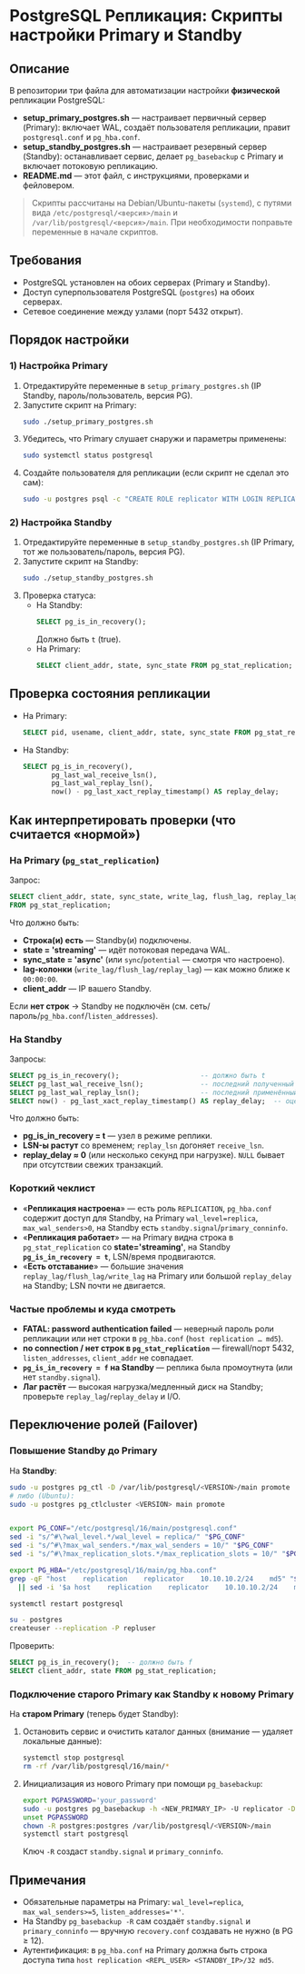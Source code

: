 # PostgreSQL Репликация: Скрипты настройки Primary и Standby

## Описание

В репозитории три файла для автоматизации настройки **физической** репликации PostgreSQL:
- **setup_primary_postgres.sh** — настраивает первичный сервер (Primary): включает WAL, создаёт пользователя репликации, правит `postgresql.conf` и `pg_hba.conf`.
- **setup_standby_postgres.sh** — настраивает резервный сервер (Standby): останавливает сервис, делает `pg_basebackup` с Primary и включает потоковую репликацию.
- **README.md** — этот файл, с инструкциями, проверками и фейловером.

> Скрипты рассчитаны на Debian/Ubuntu-пакеты (`systemd`), с путями вида `/etc/postgresql/<версия>/main` и `/var/lib/postgresql/<версия>/main`. При необходимости поправьте переменные в начале скриптов.

## Требования

- PostgreSQL установлен на обоих серверах (Primary и Standby).
- Доступ суперпользователя PostgreSQL (`postgres`) на обоих серверах.
- Сетевое соединение между узлами (порт 5432 открыт).

## Порядок настройки

### 1) Настройка Primary

1. Отредактируйте переменные в `setup_primary_postgres.sh` (IP Standby, пароль/пользователь, версия PG).
2. Запустите скрипт на Primary:
   ```bash
   sudo ./setup_primary_postgres.sh
   ```
3. Убедитесь, что Primary слушает снаружи и параметры применены:
   ```bash
   sudo systemctl status postgresql
   ```
4. Создайте пользователя для репликации (если скрипт не сделал это сам):
   ```bash
   sudo -u postgres psql -c "CREATE ROLE replicator WITH LOGIN REPLICATION ENCRYPTED PASSWORD 'your_password';"
   ```

### 2) Настройка Standby

1. Отредактируйте переменные в `setup_standby_postgres.sh` (IP Primary, тот же пользователь/пароль, версия PG).
2. Запустите скрипт на Standby:
   ```bash
   sudo ./setup_standby_postgres.sh
   ```
3. Проверка статуса:
   - На Standby:
     ```sql
     SELECT pg_is_in_recovery();
     ```
     Должно быть `t` (true).
   - На Primary:
     ```sql
     SELECT client_addr, state, sync_state FROM pg_stat_replication;
     ```

## Проверка состояния репликации

- На Primary:
  ```sql
  SELECT pid, usename, client_addr, state, sync_state FROM pg_stat_replication;
  ```
- На Standby:
  ```sql
  SELECT pg_is_in_recovery(),
         pg_last_wal_receive_lsn(),
         pg_last_wal_replay_lsn(),
         now() - pg_last_xact_replay_timestamp() AS replay_delay;
  ```

## Как интерпретировать проверки (что считается «нормой»)

### На Primary (`pg_stat_replication`)
Запрос:
```sql
SELECT client_addr, state, sync_state, write_lag, flush_lag, replay_lag
FROM pg_stat_replication;
```
Что должно быть:
- **Строка(и) есть** — Standby(и) подключены.
- **state = 'streaming'** — идёт потоковая передача WAL.
- **sync_state = 'async'** (или `sync`/`potential` — смотря что настроено).
- **lag-колонки** (`write_lag/flush_lag/replay_lag`) — как можно ближе к `00:00:00`.
- **client_addr** — IP вашего Standby.

Если **нет строк** → Standby не подключён (см. сеть/пароль/`pg_hba.conf`/`listen_addresses`).

### На Standby
Запросы:
```sql
SELECT pg_is_in_recovery();                    -- должно быть t
SELECT pg_last_wal_receive_lsn();              -- последний полученный LSN
SELECT pg_last_wal_replay_lsn();               -- последний применённый LSN
SELECT now() - pg_last_xact_replay_timestamp() AS replay_delay;  -- оценка лага по времени
```
Что должно быть:
- **pg_is_in_recovery = t** — узел в режиме реплики.
- **LSN-ы растут** со временем; `replay_lsn` догоняет `receive_lsn`.
- **replay_delay ≈ 0** (или несколько секунд при нагрузке). `NULL` бывает при отсутствии свежих транзакций.

### Короткий чеклист
- «**Репликация настроена**» — есть роль `REPLICATION`, `pg_hba.conf` содержит доступ для Standby, на Primary `wal_level=replica`, `max_wal_senders>0`, на Standby есть `standby.signal`/`primary_conninfo`.
- «**Репликация работает**» — на Primary видна строка в `pg_stat_replication` со **state='streaming'**, на Standby **`pg_is_in_recovery = t`**, LSN/время продвигаются.
- «**Есть отставание**» — большие значения `replay_lag/flush_lag/write_lag` на Primary или большой `replay_delay` на Standby; LSN почти не двигается.

### Частые проблемы и куда смотреть
- **FATAL: password authentication failed** — неверный пароль роли репликации или нет строки в `pg_hba.conf` (`host replication … md5`).  
- **no connection / нет строк в `pg_stat_replication`** — firewall/порт 5432, `listen_addresses`, `client_addr` не совпадает.  
- **`pg_is_in_recovery = f` на Standby** — реплика была промоутнута (или нет `standby.signal`).  
- **Лаг растёт** — высокая нагрузка/медленный диск на Standby; проверьте `replay_lag`/`replay_delay` и I/O.

## Переключение ролей (Failover)

### Повышение Standby до Primary
На **Standby**:
```bash
sudo -u postgres pg_ctl -D /var/lib/postgresql/<VERSION>/main promote
# либо (Ubuntu):
sudo -u postgres pg_ctlcluster <VERSION> main promote


export PG_CONF="/etc/postgresql/16/main/postgresql.conf"
sed -i "s/^#\?wal_level.*/wal_level = replica/" "$PG_CONF"
sed -i "s/^#\?max_wal_senders.*/max_wal_senders = 10/" "$PG_CONF"
sed -i "s/^#\?max_replication_slots.*/max_replication_slots = 10/" "$PG_CONF"

export PG_HBA="/etc/postgresql/16/main/pg_hba.conf"
grep -qF "host    replication    replicator    10.10.10.2/24    md5" "$PG_HBA" \
  || sed -i '$a host    replication    replicator    10.10.10.2/24    md5' "$PG_HBA"

systemctl restart postgresql

su - postgres
createuser --replication -P repluser

```
Проверить:
```sql
SELECT pg_is_in_recovery();  -- должно быть f
SELECT client_addr, state FROM pg_stat_replication;
```

### Подключение старого Primary как Standby к новому Primary
На **старом Primary** (теперь будет Standby):
1. Остановить сервис и очистить каталог данных (внимание — удаляет локальные данные):
   ```bash
   systemctl stop postgresql
   rm -rf /var/lib/postgresql/16/main/*
   ```
2. Инициализация из нового Primary при помощи `pg_basebackup`:
   ```bash
   export PGPASSWORD='your_password'
   sudo -u postgres pg_basebackup -h <NEW_PRIMARY_IP> -U replicator -D /var/lib/postgresql/<VERSION>/main -X stream -R -P
   unset PGPASSWORD
   chown -R postgres:postgres /var/lib/postgresql/<VERSION>/main
   systemctl start postgresql
   ```
   Ключ `-R` создаст `standby.signal` и `primary_conninfo`.

## Примечания
- Обязательные параметры на Primary: `wal_level=replica`, `max_wal_senders>=5`, `listen_addresses='*'`.
- На Standby `pg_basebackup -R` сам создаёт `standby.signal` и `primary_conninfo` — вручную `recovery.conf` создавать не нужно (в PG ≥ 12).
- Аутентификация: в `pg_hba.conf` на Primary должна быть строка доступа типа `host replication <REPL_USER> <STANDBY_IP>/32 md5`.